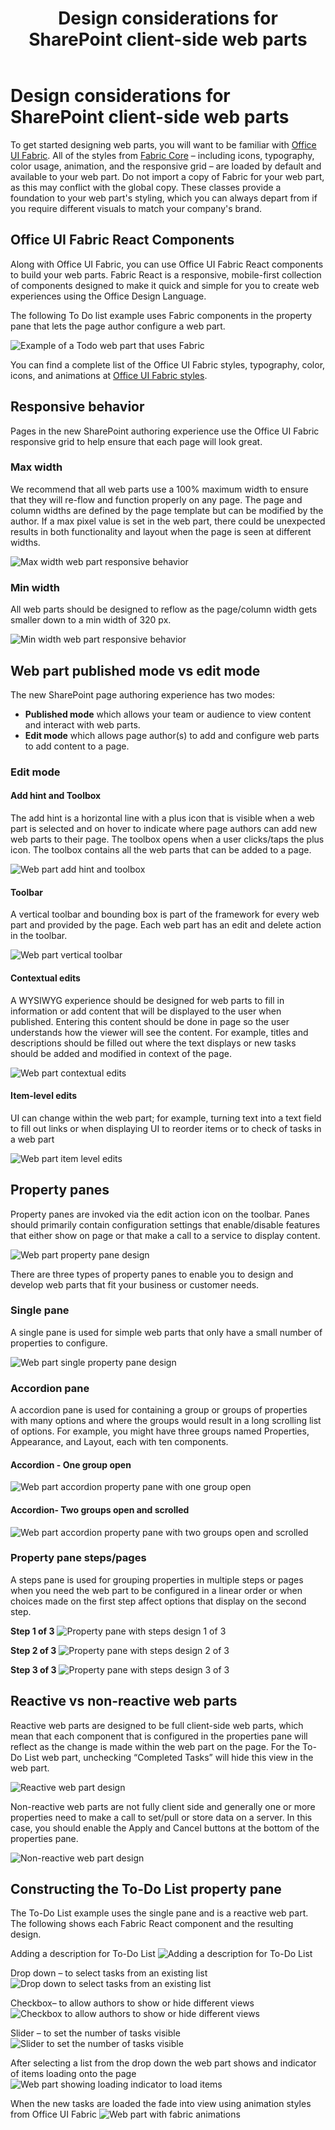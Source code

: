 ﻿---
title: Design considerations for SharePoint client-side web parts
ms.date: 09/25/2017
ms.prod: sharepoint
---


# Design considerations for SharePoint client-side web parts

To get started designing web parts, you will want to be familiar with [Office UI Fabric](http://dev.office.com/fabric). All of the styles from [Fabric Core](https://github.com/OfficeDev/office-ui-fabric-core) – including icons, typography, color usage, animation, and the responsive grid – are loaded by default and available to your web part. Do not import a copy of Fabric for your web part, as this may conflict with the global copy. These classes provide a foundation to your web part's styling, which you can always depart from if you require different visuals to match your company's brand.

## Office UI Fabric React Components

Along with Office UI Fabric, you can use Office UI Fabric React components to build your web parts. Fabric React is a responsive, mobile-first collection of  components designed to make it quick and simple for you to create web experiences using the Office Design Language.

The following To Do list example uses Fabric components in the property pane that lets the page author configure a web part.

![Example of a Todo web part that uses Fabric](../../../images/design-wp-todo-example.png)

You can find a complete list of the Office UI Fabric styles, typography, color, icons, and animations at [Office UI Fabric styles](http://dev.office.com/fabric/styles).


## Responsive behavior

Pages in the new SharePoint authoring experience use the Office UI Fabric responsive grid to help ensure that each page will look great. 

### Max width

We recommend that all web parts use a 100% maximum width to ensure that they will re-flow and function properly on any page. The page and column widths are defined by the page template but can be modified by the author. If a max pixel value is set in the web part, there could be unexpected results in both functionality and layout when the page is seen at different widths.

![Max width web part responsive behavior](../../../images/design-wp-responsive-max-width.png)

### Min width

All web parts should be designed to reflow as the page/column width gets smaller down to a min width of 320 px.

![Min width web part responsive behavior](../../../images/design-wp-responsive-min-width.png)

## Web part published mode vs edit mode

The new SharePoint page authoring experience has two modes:

* **Published mode** which allows your team or audience to view content and interact with web parts.
* **Edit mode** which allows page author(s) to add and configure web parts to add content to a page.

### Edit mode

#### Add hint and Toolbox

The add hint is a horizontal line with a plus icon that is visible when a web part is selected and on hover to indicate where page authors can add new web parts to their page. The toolbox opens when a user clicks/taps the plus icon. The toolbox contains all the web parts that can be added to a page.

![Web part add hint and toolbox](../../../images/design-wp-toolbox.png)

#### Toolbar

A vertical toolbar and bounding box is part of the framework for every web part and provided by the page. Each web part has an edit and delete action in the toolbar.

![Web part vertical toolbar](../../../images/design-wp-toolbar.png)

#### Contextual edits

A WYSIWYG experience should be designed for web parts to fill in information or add content that will be displayed to the user when published. Entering this content should be done in page so the user understands how the viewer will see the content. For example, titles and descriptions should be filled out where the text displays or new tasks should be added and modified in context of the page.

![Web part contextual edits](../../../images/design-wp-contexual-edits.png)

#### Item-level edits

UI can change within the web part; for example, turning text into a text field to fill out links or when displaying UI to reorder items or to check of tasks in a web part

![Web part item level edits](../../../images/design-wp-item-level-edits.png)

## Property panes

Property panes are invoked via the edit action icon on the toolbar. Panes should primarily contain configuration settings that enable/disable features that either show on page or that make a call to a service to display content.

![Web part property pane design](../../../images/design-wp-pp.png)

There are three types of property panes to enable you to design and develop web parts that fit your business or customer needs.

### Single pane

A single pane is used for simple web parts that only have a small number of properties to configure.

![Web part single property pane design](../../../images/design-wp-pp-single.png)

### Accordion pane

A accordion pane is used for containing a group or groups of properties with many options and where the groups would result in a long scrolling list of options. For example, you might have three groups named Properties, Appearance, and Layout, each with ten components.

#### Accordion - One group open

![Web part accordion property pane with one group open](../../../images/design-wp-pp-accordion.png)

#### Accordion- Two groups open and scrolled

![Web part accordion property pane with two groups open and scrolled](../../../images/design-wp-pp-accordion-groups.png)


### Property pane steps/pages

A steps pane is used for grouping properties in multiple steps or pages when you need the web part to be configured in a linear order or when choices made on the first step affect options that display on the second step.

**Step 1 of 3**
![Property pane with steps design 1 of 3](../../../images/design-wp-pp-pages-step1.png)

**Step 2 of 3**
![Property pane with steps design 2 of 3](../../../images/design-wp-pp-pages-step2.png)

**Step 3 of 3**
![Property pane with steps design 3 of 3](../../../images/design-wp-pp-pages-step3.png)


## Reactive vs non-reactive web parts

Reactive web parts are designed to be full client-side web parts, which mean that each component that is configured in the properties pane will reflect as the change is made within the web part on the page. For the To-Do List web part, unchecking “Completed Tasks” will hide this view in the web part.

![Reactive web part design](../../../images/design-wp-pp-reactive.png)

Non-reactive web parts are not fully client side and generally one or more properties need to make a call to set/pull or store data on a server. In this case, you should enable the Apply and Cancel buttons at the bottom of the properties pane.

![Non-reactive web part design](../../../images/design-wp-pp-non-reactive.png)

## Constructing the To-Do List property pane

The To-Do List example uses the single pane and is a reactive web part. The following shows each Fabric React component and the resulting design.

Adding a description for To-Do List
![Adding a description for To-Do List](../../../images/design-wp-todo-pp-description.png)

Drop down – to select tasks from an existing list
![Drop down to select tasks from an existing list](../../../images/design-wp-todo-pp-dropdown.png)

Checkbox– to allow authors to show or hide different views
![Checkbox to allow authors to show or hide different views](../../../images/design-wp-todo-pp-checkbox.png)

Slider – to set the number of tasks visible
![Slider to set the number of tasks visible](../../../images/design-wp-todo-pp-slider.png)

After selecting a list from the drop down the web part shows and indicator of items loading onto the page
![Web part showing loading indicator to load items](../../../images/design-wp-todo-loading-indicator.png)

When the new tasks are loaded the fade into view using animation styles from Office UI Fabric
![Web part with fabric animations](../../../images/design-wp-todo-fabric-animations.png)
